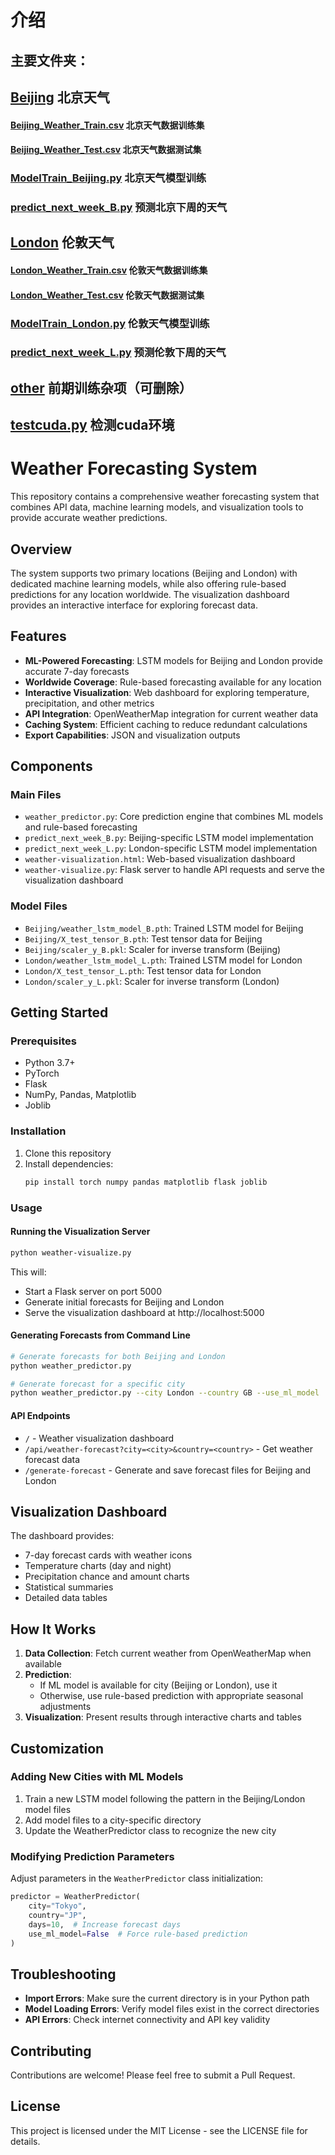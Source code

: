 # 介绍
## 主要文件夹：
## [Beijing](Beijing) 北京天气
#### [Beijing_Weather_Train.csv](Beijing/Beijing_Weather_Train.csv) 北京天气数据训练集
#### [Beijing_Weather_Test.csv](Beijing/Beijing_Weather_Test.csv) 北京天气数据测试集
### [ModelTrain_Beijing.py](Beijing/ModelTrain_Beijing.py) 北京天气模型训练
### [predict_next_week_B.py](predict_next_week_B.py) 预测北京下周的天气

## [London](London) 伦敦天气
#### [London_Weather_Train.csv](London/London_Weather_Train.csv) 伦敦天气数据训练集
#### [London_Weather_Test.csv](London/London_Weather_Test.csv) 伦敦天气数据测试集
### [ModelTrain_London.py](London/ModelTrain_London.py) 伦敦天气模型训练
### [predict_next_week_L.py](predict_next_week_L.py) 预测伦敦下周的天气

## [other](other) 前期训练杂项（可删除）
## [testcuda.py](testcuda.py) 检测cuda环境

# Weather Forecasting System

This repository contains a comprehensive weather forecasting system that combines API data, machine learning models, and visualization tools to provide accurate weather predictions.

## Overview

The system supports two primary locations (Beijing and London) with dedicated machine learning models, while also offering rule-based predictions for any location worldwide. The visualization dashboard provides an interactive interface for exploring forecast data.

## Features

- **ML-Powered Forecasting**: LSTM models for Beijing and London provide accurate 7-day forecasts
- **Worldwide Coverage**: Rule-based forecasting available for any location
- **Interactive Visualization**: Web dashboard for exploring temperature, precipitation, and other metrics
- **API Integration**: OpenWeatherMap integration for current weather data
- **Caching System**: Efficient caching to reduce redundant calculations
- **Export Capabilities**: JSON and visualization outputs

## Components

### Main Files

- `weather_predictor.py`: Core prediction engine that combines ML models and rule-based forecasting
- `predict_next_week_B.py`: Beijing-specific LSTM model implementation
- `predict_next_week_L.py`: London-specific LSTM model implementation
- `weather-visualization.html`: Web-based visualization dashboard
- `weather-visualize.py`: Flask server to handle API requests and serve the visualization dashboard

### Model Files

- `Beijing/weather_lstm_model_B.pth`: Trained LSTM model for Beijing
- `Beijing/X_test_tensor_B.pth`: Test tensor data for Beijing
- `Beijing/scaler_y_B.pkl`: Scaler for inverse transform (Beijing)
- `London/weather_lstm_model_L.pth`: Trained LSTM model for London
- `London/X_test_tensor_L.pth`: Test tensor data for London
- `London/scaler_y_L.pkl`: Scaler for inverse transform (London)

## Getting Started

### Prerequisites

- Python 3.7+
- PyTorch
- Flask
- NumPy, Pandas, Matplotlib
- Joblib

### Installation

1. Clone this repository
2. Install dependencies:
   ```bash
   pip install torch numpy pandas matplotlib flask joblib
   ```

### Usage

#### Running the Visualization Server

```bash
python weather-visualize.py
```

This will:
- Start a Flask server on port 5000
- Generate initial forecasts for Beijing and London
- Serve the visualization dashboard at http://localhost:5000

#### Generating Forecasts from Command Line

```bash
# Generate forecasts for both Beijing and London
python weather_predictor.py

# Generate forecast for a specific city
python weather_predictor.py --city London --country GB --use_ml_model
```

#### API Endpoints

- `/` - Weather visualization dashboard
- `/api/weather-forecast?city=<city>&country=<country>` - Get weather forecast data
- `/generate-forecast` - Generate and save forecast files for Beijing and London

## Visualization Dashboard

The dashboard provides:

- 7-day forecast cards with weather icons
- Temperature charts (day and night)
- Precipitation chance and amount charts
- Statistical summaries
- Detailed data tables

## How It Works

1. **Data Collection**: Fetch current weather from OpenWeatherMap when available
2. **Prediction**:
   - If ML model is available for city (Beijing or London), use it
   - Otherwise, use rule-based prediction with appropriate seasonal adjustments
3. **Visualization**: Present results through interactive charts and tables

## Customization

### Adding New Cities with ML Models

1. Train a new LSTM model following the pattern in the Beijing/London model files
2. Add model files to a city-specific directory
3. Update the WeatherPredictor class to recognize the new city

### Modifying Prediction Parameters

Adjust parameters in the `WeatherPredictor` class initialization:

```python
predictor = WeatherPredictor(
    city="Tokyo",
    country="JP",
    days=10,  # Increase forecast days
    use_ml_model=False  # Force rule-based prediction
)
```

## Troubleshooting

- **Import Errors**: Make sure the current directory is in your Python path
- **Model Loading Errors**: Verify model files exist in the correct directories
- **API Errors**: Check internet connectivity and API key validity

## Contributing

Contributions are welcome! Please feel free to submit a Pull Request.

## License

This project is licensed under the MIT License - see the LICENSE file for details.







